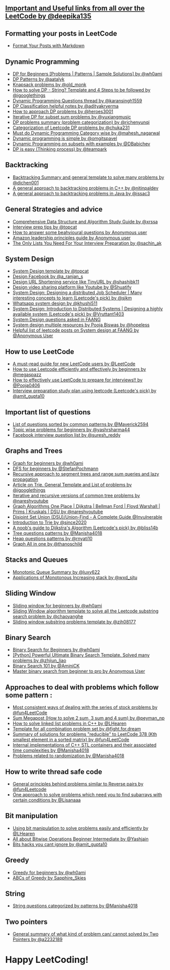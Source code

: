 ## [Important and Useful links from all over the LeetCode by @deepika135](https://leetcode.com/discuss/general-discussion/665604/Important-and-Useful-links-from-all-over-the-LeetCode)

## Formatting your posts in LeetCode
* [Format Your Posts with Markdown](https://cutt.ly/2R4NUoT)

## Dynamic Programming
* [DP for Beginners [Problems | Patterns | Sample Solutions] by @wh0ami](https://leetcode.com/discuss/general-discussion/662866/dp-for-beginners-problems-patterns-sample-solutions)
* [DP Patterns by @aatalyk](https://leetcode.com/discuss/general-discussion/458695/dynamic-programming-patterns)
* [Knapsack problems by @old_monk](https://leetcode.com/discuss/study-guide/1200320/Thief-with-a-knapsack-a-series-of-crimes.)
* [How to solve DP - String? Template and 4 Steps to be followed by @igooglethings](https://leetcode.com/discuss/general-discussion/651719/how-to-solve-dp-string-template-and-4-steps-to-be-followed)
* [Dynamic Programming Questions thread by @karansingh1559](https://leetcode.com/discuss/general-discussion/491522/dynamic-programming-questions-thread)
* [DP Classification helpful notes by @adityakrverma](https://leetcode.com/problems/longest-palindromic-subsequence/discuss/222605/dp-problem-classifications-helpful-notes)
* [How to approach DP problems by @heroes3001](https://leetcode.com/problems/house-robber/discuss/156523/From-good-to-great.-How-to-approach-most-of-DP-problems)
* [Iterative DP for subset sum problems by @yuxiangmusic](https://leetcode.com/problems/target-sum/discuss/97334/java-15-ms-c-3-ms-ons-iterative-dp-solution-using-subset-sum-with-explanation)
* [DP problems summary (problem categorization) by @richenyunqi](https://leetcode.com/discuss/general-discussion/592146/dynamic-programming-summary)
* [Categorization of Leetcode DP problems by @chuka231](https://leetcode.com/discuss/general-discussion/1000929/solved-all-dynamic-programming-dp-problems-in-7-months)
* [Must do Dynamic Programming Category wise by @mahesh_nagarwal](https://leetcode.com/discuss/general-discussion/1050391/Must-do-Dynamic-programming-Problems-Category-wise)
* [Dynamic programming is simple by @omgitspavel](https://leetcode.com/discuss/study-guide/1490172/Dynamic-programming-is-simple)
* [Dynamic Programming on subsets with examples by @DBabichev](https://leetcode.com/discuss/general-discussion/1125779/Dynamic-programming-on-subsets-with-examples-explained)
* [DP is easy (Thinking process) by @teampark](https://leetcode.com/problems/target-sum/discuss/455024/DP-IS-EASY!-5-Steps-to-Think-Through-DP-Questions)

## Backtracking
* [Backtracking Summary and general template to solve many problems by @dichen001](https://leetcode.com/problems/permutations/discuss/18284/Backtrack-Summary:-General-Solution-for-10-Questionsh)
* [A general approach to backtracking problems in C++ by @nitinpaldev](https://leetcode.com/discuss/general-discussion/680269/a-general-approach-to-backtracking-problems-in-cexhaustive-searching)
* [A general approach to backtracking problems in Java by @issac3](https://leetcode.com/problems/permutations/discuss/18239/a-general-approach-to-backtracking-questions-in-java-subsets-permutations-combination-sum-palindrome-partioning)

## General Strategies and advice
* [Comprehensive Data Structure and Algorithm Study Guide by @xrssa](https://leetcode.com/discuss/general-discussion/494279/comprehensive-data-structure-and-algorithm-study-guide)
* [Interview prep tips by @topcat](https://leetcode.com/discuss/career/216554/from-0-to-clearing-uberappleamazonlinkedingoogle)
* [How to answer some beahvioural questions by Anonymous user](https://leetcode.com/discuss/interview-experience/1532708/tips-for-answering-few-tricky-behavioural-interview-questions)
* [Amazon leadership principles guide by Anonymous user](https://leetcode.com/discuss/interview-question/1865716/amazon-behavioral-questions-guide)
* [The Only Lists You Need For Your Interview Preparation by @sachin_ak](https://leetcode.com/discuss/interview-question/2069641/the-only-lists-you-need-for-your-interview-preparation)

## System Design
* [System Design template by @topcat](https://leetcode.com/discuss/career/229177/my-system-design-template)
* [Design Facebook by @a_ranjan_s](https://leetcode.com/discuss/interview-question/system-design/719253/Design-Facebook-%3A-System-Design-Interview)
* [Design URL Shortening service like TinyURL by @shashibk11](https://leetcode.com/discuss/interview-question/system-design/124658/Design-URL-Shortening-service-like-TinyURL)
* [Design video sharing platform like Youtube by @Shuatify](https://leetcode.com/discuss/interview-question/system-design/496042/Design-video-sharing-platform-like-Youtube)
* [System Design: Designing a distributed Job Scheduler | Many interesting concepts to learn (Leetcode's pick) by @sjkm](https://leetcode.com/discuss/general-discussion/1082786/System-Design%3A-Designing-a-distributed-Job-Scheduler-or-Many-interesting-concepts-to-learn)
* [Whatsapp system design by @khushi511](https://leetcode.com/discuss/general-discussion/1119816/whatsapp-system-design-chatbot-problem-statement-solving-solution-walkthrough)
* [System Design: Introduction to Distributed Systems | Designing a highly available system (Leetcode's pick) by @Vruttant1403](https://leetcode.com/discuss/general-discussion/1105898/System-Design%3A-Introduction-to-Distributed-Systems-or-Designing-a-highly-available-system)
* [System Design questions asked in FAANG](https://leetcode.com/discuss/interview-question/1140451/helpful-list-of-leetcode-posts-on-system-design-at-facebook-google-amazon-uber-microsoft)
* [System design multiple resources by Pooja Biswas by @hopeless](https://leetcode.com/discuss/interview-question/system-design/1205825/FANG-System-Design-Interview-Preparation-Master-Doc)
* [Helpful list of leetcode posts on System design at FAANG by @Anonymous User](https://leetcode.com/discuss/interview-question/1140451/helpful-list-of-leetcode-posts-on-system-design-at-facebook-google-amazon-uber-microsoft)

## How to use LeetCode 
* [A must-read guide for new LeetCode users by @LeetCode](https://leetcode.com/discuss/general-discussion/1069178/A-must-read-guide-for-new-LeetCode-users)
* [How to use Leetcode efficiently and effectively by beginners by @megaspazz](https://leetcode.com/discuss/career/450215/How-to-use-LeetCode-to-help-yourself-efficiently-and-effectively-(for-beginners))
* [How to effectively use LeetCode to prepare for interviews!! by @Pooja0406](https://leetcode.com/discuss/career/449135/How-to-effectively-use-LeetCode-to-prepare-for-interviews)
* [Interview preparation study plan using leetcode (Leetcode's pick) by @amit_gupta10](https://leetcode.com/discuss/interview-question/1098600/TOPICS-WHICH-YOU-CAN'T-SKIP-or-INTERVIEW-PREPARATION-or-STUDY-PLAN)

## Important list of questions
* [List of questions sorted by common patterns by @Maverick2594](https://leetcode.com/discuss/career/448285/List-of-questions-sorted-by-common-patterns)
* [Topic wise problems for beginners by @yashrsharma44](https://leetcode.com/discuss/career/448024/Topic-wise-problems-for-Beginners)
* [Facebook interview question list by @suresh_reddy](https://leetcode.com/discuss/interview-question/675445/facebook-interview-experiences-all-combined-from-lc-till-date-07-jun-2020)

## Graphs and Trees
* [Graph for beginners by @wh0ami](https://leetcode.com/discuss/general-discussion/655708/graph-for-beginners-problems-pattern-sample-solutions/)
* [DFS for beginners by @StefanPochmann]()
* [Recursive approach to segment trees and range sum queries and lazy propagation]()
* [Article on Trie. General Template and List of problems by @igooglethings]()
* [Iterative and recursive versions of common tree problems by @nareshyoutube]()
* [Graph Algorithms One Place | Dijkstra | Bellman Ford | Floyd Warshall | Prims | Kruskals | DSU by @nareshyoutube]()
* [Disjoint Set Union (DSU)/Union-Find - A Complete Guide @Invulnerable]()
* [Introduction to Trie by @since2020]()
* [A noob's guide to Dijkstra's Algorithm (Leetcode's pick) by @bliss14b]()
* [Tree questions patterns by @Manisha4018]()
* [Heap questions patterns by @rnyati10]()
* [Graph All in one by @thanoschild]()

## Stacks and Queues
* [Monotonic Queue Summary by @luxy622]()
* [Applications of Monotonous Increasing stack by @wxd_sjtu]()

## Sliding Window 
* [Sliding window for beginners by @wh0ami]()
* [Sliding Window algorithm template to solve all the Leetcode substring search problem by @chaoyanghe]()
* [Sliding window substring problems template by @zjh08177]()

## Binary Search
* [Binary Search for Beginners by @wh0ami]()
* [[Python] Powerful Ultimate Binary Search Template. Solved many problems by @zhjiun_liao]()
* [Binary Search 101 by @AminiCK]()
* [Master binary search from beginner to pro by Anonymous User]()

## Approaches to deal with problems which follow some pattern :
* [Most consistent ways of dealing with the series of stock problems by @fun4LeetCode]()
* [Sum Megapost (How to solve 2 sum, 3 sum and 4 sum) by @peyman_np]()
* [How to solve linked list problems in C++ by @LHearen]()
* [Template for all combination problem set by @fight.for.dream]()
* [Summary of solutions for problems "reducible" to LeetCode 378 (Kth smallest element in a sorted matrix) by @fun4LeetCode]()
* [Internal implementations of C++ STL containers and their associated time complexities by @Manisha4018]()
* [Problems related to randomization by @Manisha4018]()

## How to write thread safe code
* [General principles behind problems similar to Reverse pairs by @fun4Leetcode]()
* [One approach to solve problems which need you to find subarrays with certain conditions by @Lisanaaa]()

## Bit manipulation
* [Using bit manipulation to solve problems easily and efficiently by @LHearen]()
* [All about Bitwise Operations Beginner Intermediate by @Yashjain]()
* [Bits hacks you cant ignore by @amit_gupta10]()

## Greedy
* [Greedy for beginners by @wh0ami]()
* [ABCs of Greedy by Sapphire_Skies]()


## String
* [String questions categorized by patterns by @Manisha4018]()

## Two pointers
* [General summary of what kind of problem can/ cannot solved by Two Pointers by @a2232189]()

# Happy LeetCoding!
